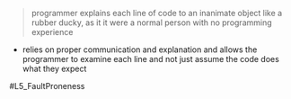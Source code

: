 > programmer explains each line of code to an inanimate object like a rubber ducky, as it it were a normal person with no programming experience

- relies on proper communication and explanation and allows the programmer to examine each line and not just assume the code does what they expect


#L5_FaultProneness 